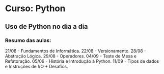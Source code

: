 <h1>Curso: Python</h1>
<h2>Uso de Python no dia a dia</h2>
<h3>Resumo das aulas:</h3>
<h7>21/08 - Fundamentos de Informática.</h7> 
<h7>22/08 - Versionamento.</h7>
<h7>28/08 - Abstração Lógica.</h7>
<h7>29/08 - Operadores.</h7>
<h7>04/09 - Teste de Mesa e Refatoração.</h7>
<h7>05/09 - História e Introdução à Python.</h7>
<h7>11/09 - Tipos de dados e Instruções de I/O + Desafios.</h7>

